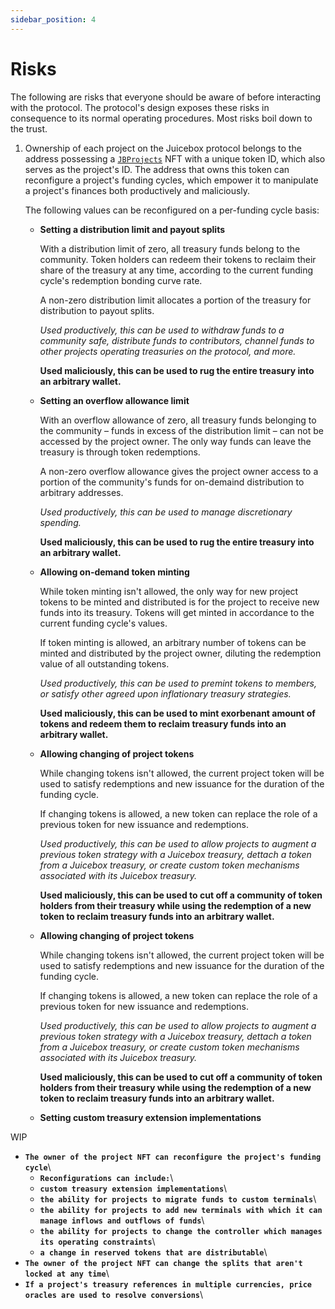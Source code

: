 ```yaml
---
sidebar_position: 4
---
```

# Risks 

The following are risks that everyone should be aware of before interacting with the protocol. The protocol's design exposes these risks in consequence to its normal operating procedures. Most risks boil down to the trust. 

1. Ownership of each project on the Juicebox protocol belongs to the address possessing a [`JBProjects`](/protocol/api/contracts/jbprojects) NFT with a unique token ID, which also serves as the project's ID. The address that owns this token can reconfigure a project's funding cycles, which empower it to manipulate a project's finances both productively and maliciously.

   The following values can be reconfigured on a per-funding cycle basis:

   * **Setting a distribution limit and payout splits** 
     
     With a distribution limit of zero, all treasury funds belong to the community. Token holders can redeem their tokens to reclaim their share of the treasury at any time, according to the current funding cycle's redemption bonding curve rate.

     A non-zero distribution limit allocates a portion of the treasury for distribution to payout splits.
     
     _Used productively, this can be used to withdraw funds to a community safe, distribute funds to contributors, channel funds to other projects operating treasuries on the protocol, and more._
     
     **Used maliciously, this can be used to rug the entire treasury into an arbitrary wallet.**

   * **Setting an overflow allowance limit** 
     
     With an overflow allowance of zero, all treasury funds belonging to the community – funds in excess of the distribution limit – can not be accessed by the project owner. The only way funds can leave the treasury is through token redemptions. 

     A non-zero overflow allowance gives the project owner access to a portion of the community's funds for on-demaind distribution to arbitrary addresses.
     
     _Used productively, this can be used to manage discretionary spending._

     **Used maliciously, this can be used to rug the entire treasury into an arbitrary wallet.**

   * **Allowing on-demand token minting** 

     While token minting isn't allowed, the only way for new project tokens to be minted and distributed is for the project to receive new funds into its treasury. Tokens will get minted in accordance to the current funding cycle's values. 

     If token minting is allowed, an arbitrary number of tokens can be minted and distributed by the project owner, diluting the redemption value of all outstanding tokens.
     
     _Used productively, this can be used to premint tokens to members, or satisfy other agreed upon inflationary treasury strategies._

     **Used maliciously, this can be used to mint exorbenant amount of tokens and redeem them to reclaim treasury funds into an arbitrary wallet.**

   * **Allowing changing of project tokens** 

     While changing tokens isn't allowed, the current project token will be used to satisfy redemptions and new issuance for the duration of the funding cycle. 

     If changing tokens is allowed, a new token can replace the role of a previous token for new issuance and redemptions. 
     
     _Used productively, this can be used to allow projects to augment a previous token strategy with a Juicebox treasury, dettach a token from a Juicebox treasury, or create custom token mechanisms associated with its Juicebox treasury._

     **Used maliciously, this can be used to cut off a community of token holders from their treasury while using the redemption of a new token to reclaim treasury funds into an arbitrary wallet.**

   * **Allowing changing of project tokens** 

     While changing tokens isn't allowed, the current project token will be used to satisfy redemptions and new issuance for the duration of the funding cycle. 

     If changing tokens is allowed, a new token can replace the role of a previous token for new issuance and redemptions. 
     
     _Used productively, this can be used to allow projects to augment a previous token strategy with a Juicebox treasury, dettach a token from a Juicebox treasury, or create custom token mechanisms associated with its Juicebox treasury._

     **Used maliciously, this can be used to cut off a community of token holders from their treasury while using the redemption of a new token to reclaim treasury funds into an arbitrary wallet.**

   * **Setting custom treasury extension implementations** 


WIP

* **`The owner of the project NFT can reconfigure the project's funding cycle`**\
  * **`Reconfigurations can include:`**\
  * **`custom treasury extension implementations`**\
  * **`the ability for projects to migrate funds to custom terminals`**\
  * **`the ability for projects to add new terminals with which it can manage inflows and outflows of funds`**\
  * **`the ability for projects to change the controller which manages its operating constraints`**\
  * **`a change in reserved tokens that are distributable`**\
* **`The owner of the project NFT can change the splits that aren't locked at any time`**\
* **`If a project's treasury references in multiple currencies, price oracles are used to resolve conversions`**\
